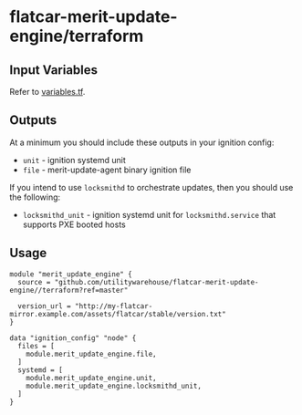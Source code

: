 # flatcar-merit-update-engine/terraform

## Input Variables

Refer to [variables.tf](variables.tf).

## Outputs

At a minimum you should include these outputs in your ignition config:

- `unit` - ignition systemd unit
- `file` - merit-update-agent binary ignition file

If you intend to use `locksmithd` to orchestrate updates, then you should use the
following:

- `locksmithd_unit` - ignition systemd unit for `locksmithd.service` that
  supports PXE booted hosts

## Usage

```hcl
module "merit_update_engine" {
  source = "github.com/utilitywarehouse/flatcar-merit-update-engine//terraform?ref=master"

  version_url = "http://my-flatcar-mirror.example.com/assets/flatcar/stable/version.txt"
}

data "ignition_config" "node" {
  files = [
    module.merit_update_engine.file,
  ]
  systemd = [
    module.merit_update_engine.unit,
    module.merit_update_engine.locksmithd_unit,
  ]
}
```
